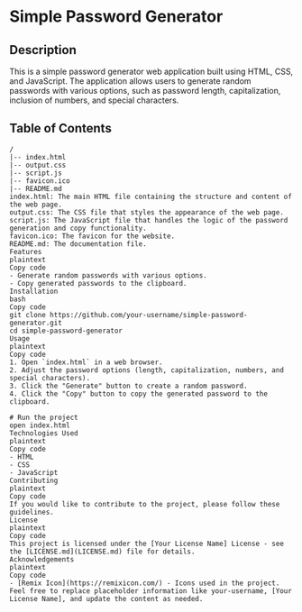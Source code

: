 # Simple Password Generator

## Description

This is a simple password generator web application built using HTML, CSS, and JavaScript. The application allows users to generate random passwords with various options, such as password length, capitalization, inclusion of numbers, and special characters.

## Table of Contents

```plaintext
/
|-- index.html
|-- output.css
|-- script.js
|-- favicon.ico
|-- README.md
index.html: The main HTML file containing the structure and content of the web page.
output.css: The CSS file that styles the appearance of the web page.
script.js: The JavaScript file that handles the logic of the password generation and copy functionality.
favicon.ico: The favicon for the website.
README.md: The documentation file.
Features
plaintext
Copy code
- Generate random passwords with various options.
- Copy generated passwords to the clipboard.
Installation
bash
Copy code
git clone https://github.com/your-username/simple-password-generator.git
cd simple-password-generator
Usage
plaintext
Copy code
1. Open `index.html` in a web browser.
2. Adjust the password options (length, capitalization, numbers, and special characters).
3. Click the "Generate" button to create a random password.
4. Click the "Copy" button to copy the generated password to the clipboard.

# Run the project
open index.html
Technologies Used
plaintext
Copy code
- HTML
- CSS
- JavaScript
Contributing
plaintext
Copy code
If you would like to contribute to the project, please follow these guidelines.
License
plaintext
Copy code
This project is licensed under the [Your License Name] License - see the [LICENSE.md](LICENSE.md) file for details.
Acknowledgements
plaintext
Copy code
- [Remix Icon](https://remixicon.com/) - Icons used in the project.
Feel free to replace placeholder information like your-username, [Your License Name], and update the content as needed.
